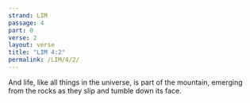 ```yaml
---
strand: LIM
passage: 4
part: 0
verse: 2
layout: verse
title: "LIM 4:2"
permalink: /LIM/4/2/
---
```

And life, like all things in the universe, is part of the mountain, emerging from the rocks as they slip and tumble down its face.
